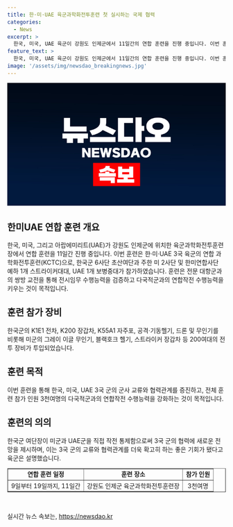 ```yaml
---
title: 한·미·UAE 육군과학화전투훈련 첫 실시하는 국제 협력
categories:
  - News
excerpt: >
  한국, 미국, UAE 육군이 강원도 인제군에서 11일간의 연합 훈련을 진행 중입니다. 이번 훈련은 KCTC로 처음으로 진행되었으며, 한국군 6사단, 미 2사단, 한미연합사단, UAE 1개 보병중대 등 3천여명이 참가했습니다. 전차, 장갑차, 자주포, 헬기, 드론 등 200여대의 전투 장비가 투입되었고, 각국 군인들이 공동 교전과 연합작전 수행능력을 향상시키는 목적으로 진행되고 있습니다. 이는 3국 군사교류와 협력관계를 증진하는 좋은 기회가 될 것으로 기대됩니다. (148자)
feature_text: >
  한국, 미국, UAE 육군이 강원도 인제군에서 11일간의 연합 훈련을 진행 중입니다. 이번 훈련은 KCTC로 처음으로 진행되었으며, 한국군 6사단, 미 2사단, 한미연합사단, UAE 1개 보병중대 등 3천여명이 참가했습니다. 전차, 장갑차, 자주포, 헬기, 드론 등 200여대의 전투 장비가 투입되었고, 각국 군인들이 공동 교전과 연합작전 수행능력을 향상시키는 목적으로 진행되고 있습니다. 이는 3국 군사교류와 협력관계를 증진하는 좋은 기회가 될 것으로 기대됩니다. (148자)
image: '/assets/img/newsdao_breakingnews.jpg'
---
```


<p><img src="/assets/img/newsdao_breakingnews.jpg" alt="ranknews 속보" /></p>

<h2 data-ke-size="size26">한미UAE 연합 훈련 개요</h2>

<p data-ke-size="size16">한국, 미국, 그리고 아랍에미리트(UAE)가 강원도 인제군에 위치한 육군과학화전투훈련장에서 연합 훈련을 11일간 진행 중입니다. 이번 훈련은 한·미·UAE 3국 육군의 연합 과학화전투훈련(KCTC)으로, 한국군 6사단 초산여단과 주한 미 2사단 및 한미연합사단 예하 1개 스트라이커대대, UAE 1개 보병중대가 참가하였습니다. 훈련은 전문 대항군과의 쌍방 교전을 통해 전시임무 수행능력을 검증하고 다국적군과의 연합작전 수행능력을 키우는 것이 목적입니다.</p>

<h2 data-ke-size="size26">훈련 참가 장비</h2>

<p data-ke-size="size16">한국군의 K1E1 전차, K200 장갑차, K55A1 자주포, 공격·기동헬기, 드론 및 무인기를 비롯해 미군의 그레이 이글 무인기, 블랙호크 헬기, 스트라이커 장갑차 등 200여대의 전투 장비가 투입되었습니다.</p>

<h2 data-ke-size="size26">훈련 목적</h2>

<p data-ke-size="size16">이번 훈련을 통해 한국, 미국, UAE 3국 군의 군사 교류와 협력관계를 증진하고, 전체 훈련 참가 인원 3천여명의 다국적군과의 연합작전 수행능력을 강화하는 것이 목적입니다.</p>

<h2 data-ke-size="size26">훈련의 의의</h2>

<p data-ke-size="size16">한국군 여단장이 미군과 UAE군을 직접 작전 통제함으로써 3국 군의 협력에 새로운 전망을 제시하며, 이는 3국 군의 교류와 협력관계를 더욱 확고히 하는 좋은 기회가 됐다고 육군은 설명했습니다.</p>

<table style="width: 100%;" border="1">
<tbody>
<tr>
<td style="text-align: center; height: 17px;"><b>연합 훈련 일정</b></td>
<td style="text-align: center; height: 17px;"><b>훈련 장소</b></td>
<td style="text-align: center; height: 17px;"><b>참가 인원</b></td>
</tr>
<tr>
<td style="text-align: center; height: 17px;">9일부터 19일까지, 11일간</td>
<td style="text-align: center; height: 17px;">강원도 인제군 육군과학화전투훈련장</td>
<td style="text-align: center; height: 17px;">3천여명</td>
</tr>
</tbody>
</table>

<p data-ke-size="size16">&nbsp;</p>
실시간 뉴스 속보는, <a href="https://newsdao.kr" rel="dofollow">https://newsdao.kr</a>


